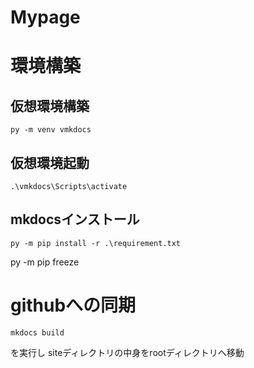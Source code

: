 # Mypage

# 環境構築
## 仮想環境構築
~~~
py -m venv vmkdocs
~~~

## 仮想環境起動
~~~
.\vmkdocs\Scripts\activate
~~~

## mkdocsインストール
~~~
py -m pip install -r .\requirement.txt
~~~
py -m pip freeze

# githubへの同期

~~~
mkdocs build
~~~
を実行し
siteディレクトリの中身をrootディレクトリへ移動

